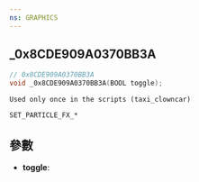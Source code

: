 ```yaml
---
ns: GRAPHICS
---
```

## _0x8CDE909A0370BB3A

```c
// 0x8CDE909A0370BB3A
void _0x8CDE909A0370BB3A(BOOL toggle);
```

```
Used only once in the scripts (taxi_clowncar)

SET_PARTICLE_FX_*
```

## 參數
* **toggle**: 

